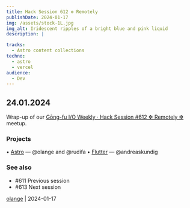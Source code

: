 ```yaml
---
title: Hack Session 612 ✼ Remotely
publishDate: 2024-01-17
img: /assets/stock-1L.jpg
img_alt: Iridescent ripples of a bright blue and pink liquid
description: |

tracks:
  - Astro content collections
techno:
  - astro
  - vercel
audience:
  - Dev
---
```


## 24.01.2024

Wrap-up of our [Gōng-fu I/O Weekly · Hack Session #612 ✼ Remotely ✼](https://www.meetup.com/fr-FR/gōngfuio/events/298335459/) meetup.

### Projects

• [Astro](https://astro.build) — @olange and @rudifa
• [Flutter](https://flutter.dev) — @andreaskundig

### See also

* #611 Previous session
* #613 Next session

[olange](https://github.com/olange) | 2024-01-17


